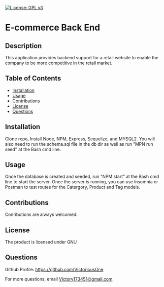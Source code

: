 [![License: GPL v3](https://img.shields.io/badge/License-GPLv3-blue.svg)](https://www.gnu.org/licenses/gpl-3.0)

# E-commerce Back End 

## Description
This application provides backend support for a retail website to enable the 
company to be more competitive in the retail market.

## Table of Contents
* [Installation](#installation)
* [Usage](#usage)
* [Contributions](#contributions)
* [License](#license)
* [Questions](#questions)

## Installation
 Clone repo, Install Node, NPM, Express, Sequelize, and MYSQL2.
 You will also need to run the schema.sql file in the db dir
 as well as run "MPN run seed" at the Bash cmd line.

## Usage
Once the database is created and seeded, run "NPM start" at the Bash
cmd line to start the server. Once the server is running,  you can use Insomnia or Postman to test routes
 for the Catergory, Product and Tag models.
 
## Contributions
Conributions are always welcomed.

## License
The product is licensed under GNU

## Questions
Github Profile: https://github.com/VictoriousOne

For more questions, email Victory173451@gmail.com
